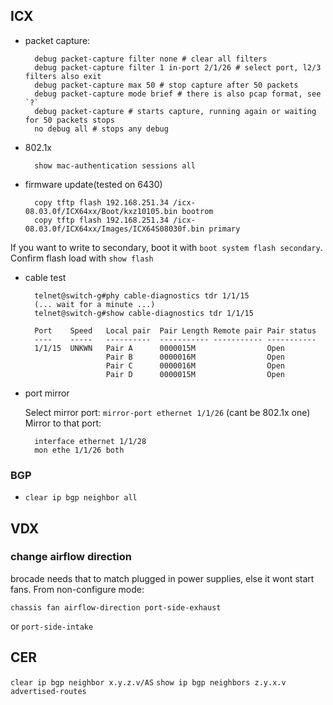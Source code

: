## ICX

* packet capture:

        debug packet-capture filter none # clear all filters
        debug packet-capture filter 1 in-port 2/1/26 # select port, l2/3 filters also exit
        debug packet-capture max 50 # stop capture after 50 packets
        debug packet-capture mode brief # there is also pcap format, see `?`
        debug packet-capture # starts capture, running again or waiting for 50 packets stops
        no debug all # stops any debug

* 802.1x

        show mac-authentication sessions all






* firmware update(tested on 6430)

        copy tftp flash 192.168.251.34 /icx-08.03.0f/ICX64xx/Boot/kxz10105.bin bootrom
        copy tftp flash 192.168.251.34 /icx-08.03.0f/ICX64xx/Images/ICX64S08030f.bin primary

If you want to write to secondary, boot it with `boot system flash secondary`. Confirm flash load with `show flash`


* cable test

        telnet@switch-g#phy cable-diagnostics tdr 1/1/15
        (... wait for a minute ...)
        telnet@switch-g#show cable-diagnostics tdr 1/1/15

        Port	Speed	Local pair	Pair Length	Remote pair	Pair status
        ----	-----	----------	-----------	-----------	-----------
        1/1/15 	UNKWN	Pair A    	0000015M   	          	Open
            	     	Pair B    	0000016M   	          	Open
            	     	Pair C    	0000016M   	          	Open
            	     	Pair D    	0000015M   	          	Open

* port mirror

    Select mirror port: `mirror-port ethernet 1/1/26` (cant be 802.1x one)
    Mirror to that port:

        interface ethernet 1/1/28
        mon ethe 1/1/26 both

### BGP

 * `clear ip bgp neighbor all`


## VDX

### change airflow direction

brocade needs that to match plugged in power supplies, else it wont start fans.
From non-configure mode:

    chassis fan airflow-direction port-side-exhaust

or `port-side-intake`


## CER

`clear ip bgp neighbor x.y.z.v/AS`
`show ip bgp neighbors z.y.x.v advertised-routes`
